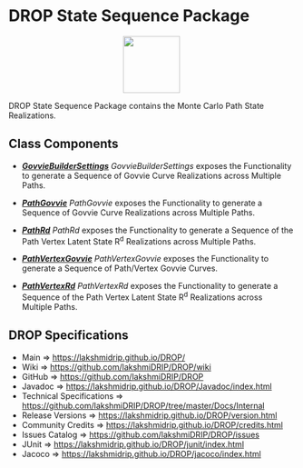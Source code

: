 # DROP State Sequence Package

<p align="center"><img src="https://github.com/lakshmiDRIP/DROP/blob/master/DRIP_Logo.gif?raw=true" width="100"></p>

DROP State Sequence Package contains the Monte Carlo Path State Realizations.


## Class Components

 * [***GovvieBuilderSettings***](https://github.com/lakshmiDRIP/DROP/tree/master/src/main/java/org/drip/state/sequence/GovvieBuilderSettings.java)
 <i>GovvieBuilderSettings</i> exposes the Functionality to generate a Sequence of Govvie Curve Realizations
 across Multiple Paths.

 * [***PathGovvie***](https://github.com/lakshmiDRIP/DROP/tree/master/src/main/java/org/drip/state/sequence/PathGovvie.java)
 <i>PathGovvie</i> exposes the Functionality to generate a Sequence of Govvie Curve Realizations across
 Multiple Paths.

 * [***PathRd***](https://github.com/lakshmiDRIP/DROP/tree/master/src/main/java/org/drip/state/sequence/PathRd.java)
 <i>PathRd</i> exposes the Functionality to generate a Sequence of the Path Vertex Latent State R<sup>d</sup>
 Realizations across Multiple Paths.

 * [***PathVertexGovvie***](https://github.com/lakshmiDRIP/DROP/tree/master/src/main/java/org/drip/state/sequence/PathVertexGovvie.java)
 <i>PathVertexGovvie</i> exposes the Functionality to generate a Sequence of Path/Vertex Govvie Curves.

 * [***PathVertexRd***](https://github.com/lakshmiDRIP/DROP/tree/master/src/main/java/org/drip/state/sequence/PathVertexRd.java)
 <i>PathVertexRd</i> exposes the Functionality to generate a Sequence of the Path Vertex Latent State
 R<sup>d</sup> Realizations across Multiple Paths.


## DROP Specifications

 * Main                     => https://lakshmidrip.github.io/DROP/
 * Wiki                     => https://github.com/lakshmiDRIP/DROP/wiki
 * GitHub                   => https://github.com/lakshmiDRIP/DROP
 * Javadoc                  => https://lakshmidrip.github.io/DROP/Javadoc/index.html
 * Technical Specifications => https://github.com/lakshmiDRIP/DROP/tree/master/Docs/Internal
 * Release Versions         => https://lakshmidrip.github.io/DROP/version.html
 * Community Credits        => https://lakshmidrip.github.io/DROP/credits.html
 * Issues Catalog           => https://github.com/lakshmiDRIP/DROP/issues
 * JUnit                    => https://lakshmidrip.github.io/DROP/junit/index.html
 * Jacoco                   => https://lakshmidrip.github.io/DROP/jacoco/index.html
